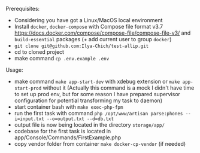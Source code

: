 Prerequisites:
- Considering you have got a Linux/MacOS local environment
- Install `docker`, `docker-compose` with Compose file format v3.7 https://docs.docker.com/compose/compose-file/compose-file-v3/ and `build-essential` packages (+ add current user to group `docker`)
- `git clone git@github.com:Ilya-Chich/test-allip.git`
- cd to cloned project
- make command `cp .env.example .env`

Usage:
- make command `make app-start-dev` with xdebug extension or `make app-start-prod` without it (Actually this command is a mock I didn't have time to set up prod env, but for some reason I have prepared supervisor configuration for potential transforming my task to daemon)
- start container bash with `make exec-php-fpm`
- run the first task with command `php /opt/www/artisan parse:phones --i=input.txt --o=output.txt --d=db.txt`
- output file is now being located in the directory `storage/app/`
- codebase for the first task is located in app/Console/Commands/FirstExample.php
- copy vendor folder from container `make docker-cp-vendor` (if needed)
